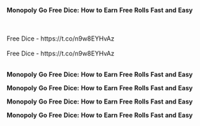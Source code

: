 <strong>Monopoly</strong> <strong>Go</strong> <strong>Free</strong> <strong>Dice:</strong> <strong>How</strong> <strong>to</strong> <strong>Earn</strong> <strong>Free</strong> <strong>Rolls</strong> <strong>Fast</strong> <strong>and</strong> <strong>Easy</strong>

<br>
<br>Free Dice - https://t.co/n9w8EYHvAz
<br>
<br>Free Dice - https://t.co/n9w8EYHvAz
<br>
<br>

<strong>Monopoly</strong> <strong>Go</strong> <strong>Free</strong> <strong>Dice:</strong> <strong>How</strong> <strong>to</strong> <strong>Earn</strong> <strong>Free</strong> <strong>Rolls</strong> <strong>Fast</strong> <strong>and</strong> <strong>Easy</strong>

<strong>Monopoly</strong> <strong>Go</strong> <strong>Free</strong> <strong>Dice:</strong> <strong>How</strong> <strong>to</strong> <strong>Earn</strong> <strong>Free</strong> <strong>Rolls</strong> <strong>Fast</strong> <strong>and</strong> <strong>Easy</strong>

<strong>Monopoly</strong> <strong>Go</strong> <strong>Free</strong> <strong>Dice:</strong> <strong>How</strong> <strong>to</strong> <strong>Earn</strong> <strong>Free</strong> <strong>Rolls</strong> <strong>Fast</strong> <strong>and</strong> <strong>Easy</strong>

<strong>Monopoly</strong> <strong>Go</strong> <strong>Free</strong> <strong>Dice:</strong> <strong>How</strong> <strong>to</strong> <strong>Earn</strong> <strong>Free</strong> <strong>Rolls</strong> <strong>Fast</strong> <strong>and</strong> <strong>Easy</strong>
